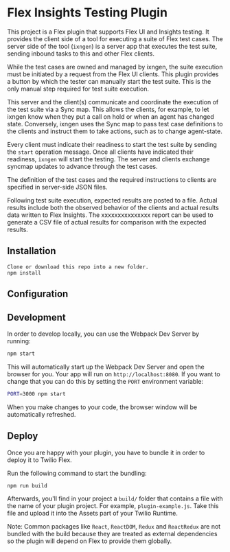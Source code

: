 # Flex Insights Testing Plugin

This project is a Flex plugin that supports Flex UI and Insights testing. It provides the client side of a tool for executing a suite of Flex test cases. The server side of the tool (`ixngen`) is a server app that executes the test suite, sending inbound tasks to this and other Flex clients.

While the test cases are owned and managed by ixngen, the suite execution must be initiated by a request from the Flex UI clients. This plugin provides a button by which the tester can manually start the test suite. This is the only manual step required for test suite execution.

This server and the client(s) communicate and coordinate the execution of the test suite via a Sync map. This allows the clients, for example, to let ixngen know when they put a call on hold or when an agent has changed state. Conversely, ixngen uses the Sync map to pass test case definitions to the clients and instruct them to take actions, such as to change agent-state.

Every client must indicate their readiness to start the test suite by sending the `start` operation message. Once all clients have indicated their readiness, `ixngen` will start the testing. The server and clients exchange syncmap updates to advance through the test cases.

The definition of the test cases and the required instructions to clients are specified in server-side JSON files.

Following test suite execution, expected results are posted to a file. Actual results include both the observed behavior of the clients and actual results data written to Flex Insights. The xxxxxxxxxxxxxxx report can be used to generate a CSV file of actual results for comparison with the expected results.

## Installation

    Clone or download this repo into a new folder.
    npm install

## Configuration


## Development

In order to develop locally, you can use the Webpack Dev Server by running:

```bash
npm start
```

This will automatically start up the Webpack Dev Server and open the browser for you. Your app will run on `http://localhost:8080`. If you want to change that you can do this by setting the `PORT` environment variable:

```bash
PORT=3000 npm start
```

When you make changes to your code, the browser window will be automatically refreshed.

## Deploy

Once you are happy with your plugin, you have to bundle it in order to deploy it to Twilio Flex.

Run the following command to start the bundling:

```bash
npm run build
```

Afterwards, you'll find in your project a `build/` folder that contains a file with the name of your plugin project. For example, `plugin-example.js`. Take this file and upload it into the Assets part of your Twilio Runtime.

Note: Common packages like `React`, `ReactDOM`, `Redux` and `ReactRedux` are not bundled with the build because they are treated as external dependencies so the plugin will depend on Flex to provide them globally.
